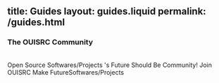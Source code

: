 title:   Guides
layout: guides.liquid
permalink: /guides.html
---
<section >
<div >

### The OUISRC Community
<br>
Open Source Softwares/Projects 's Future Should Be Community! Join OUISRC Make FutureSoftwares/Projects


</div>
</section>